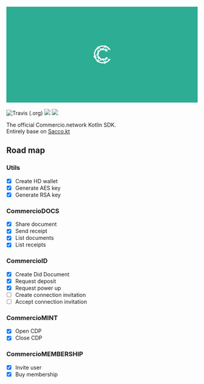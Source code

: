 ![](.img/logo.png)

<!-- [![Release](https://jitpack.io/v/commercionetwork/sdk.svg)](https://jitpack.io/#commercionetwork/sdk) -->
![Travis (.org)](https://img.shields.io/travis/commercionetwork/sdk)
![](https://img.shields.io/badge/compatible-Kotlin-blue)
![](https://img.shields.io/badge/compatible-JVM-blue)

The official Commercio.network Kotlin SDK.  
Entirely base on [Sacco.kt](https://github.com/commercionetwork/sacco.kt) 

## Road map
### Utils 
- [x] Create HD wallet
- [x] Generate AES key
- [x] Generate RSA key

### CommercioDOCS
- [x] Share document
- [x] Send receipt
- [x] List documents
- [x] List receipts

### CommercioID
- [x] Create Did Document
- [x] Request deposit
- [x] Request power up
- [ ] Create connection invitation
- [ ] Accept connection invitation

### CommercioMINT
- [x] Open CDP
- [x] Close CDP

### CommercioMEMBERSHIP
- [x] Invite user
- [x] Buy membership